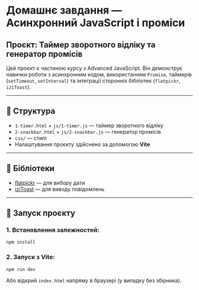 # Домашнє завдання — Асинхронний JavaScript і проміси

## Проєкт: Таймер зворотного відліку та генератор промісів

Цей проєкт є частиною курсу з Advanced JavaScript. Він демонструє навички роботи з асинхронним кодом, використанням `Promise`, таймерів (`setTimeout`, `setInterval`) та інтеграції сторонніх бібліотек (`flatpickr`, `iziToast`).

---

## 📁 Структура

- `1-timer.html` + `js/1-timer.js` — таймер зворотного відліку
- `2-snackbar.html` + `js/2-snackbar.js` — генератор промісів
- `css/` — стилі
- Налаштування проєкту здійснено за допомогою **Vite**

---

## 🚀 Бібліотеки

- [flatpickr](https://flatpickr.js.org/) — для вибору дати
- [iziToast](https://izitoast.marcelodolce.com/) — для виводу повідомлень

---

## 🧪 Запуск проєкту

### 1. Встановлення залежностей:
```
npm install
```

### 2. Запуск з Vite:
```
npm run dev
```

Або відкрий `index.html` напряму в браузері (у випадку без збірника).